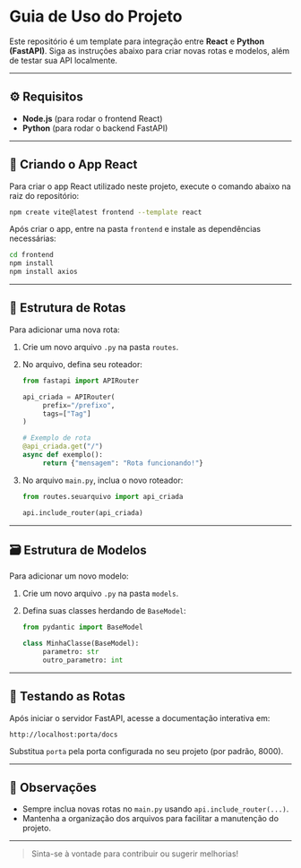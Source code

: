 # Guia de Uso do Projeto

Este repositório é um template para integração entre **React** e **Python (FastAPI)**. Siga as instruções abaixo para criar novas rotas e modelos, além de testar sua API localmente.

---

## ⚙️ Requisitos

- **Node.js** (para rodar o frontend React)
- **Python** (para rodar o backend FastAPI)

---

## 🚀 Criando o App React

Para criar o app React utilizado neste projeto, execute o comando abaixo na raiz do repositório:

```bash
npm create vite@latest frontend --template react
```

Após criar o app, entre na pasta `frontend` e instale as dependências necessárias:

```bash
cd frontend
npm install
npm install axios
```

---

## 📁 Estrutura de Rotas

Para adicionar uma nova rota:

1. Crie um novo arquivo `.py` na pasta `routes`.
2. No arquivo, defina seu roteador:

    ```python
    from fastapi import APIRouter

    api_criada = APIRouter(
         prefix="/prefixo",
         tags=["Tag"]
    )

    # Exemplo de rota
    @api_criada.get("/")
    async def exemplo():
         return {"mensagem": "Rota funcionando!"}
    ```

3. No arquivo `main.py`, inclua o novo roteador:

    ```python
    from routes.seuarquivo import api_criada

    api.include_router(api_criada)
    ```

---

## 🗃️ Estrutura de Modelos

Para adicionar um novo modelo:

1. Crie um novo arquivo `.py` na pasta `models`.
2. Defina suas classes herdando de `BaseModel`:

    ```python
    from pydantic import BaseModel

    class MinhaClasse(BaseModel):
         parametro: str
         outro_parametro: int
    ```

---

## 🧪 Testando as Rotas

Após iniciar o servidor FastAPI, acesse a documentação interativa em:

```
http://localhost:porta/docs
```

Substitua `porta` pela porta configurada no seu projeto (por padrão, 8000).

---

## 📌 Observações

- Sempre inclua novas rotas no `main.py` usando `api.include_router(...)`.
- Mantenha a organização dos arquivos para facilitar a manutenção do projeto.

---

> Sinta-se à vontade para contribuir ou sugerir melhorias!
